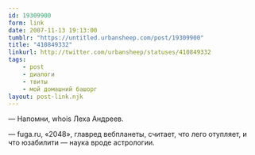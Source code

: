 ```yaml
---
id: 19309900
form: link
date: 2007-11-13 19:13:00
tumblr: "https://untitled.urbansheep.com/post/19309900"
title: "410849332"
linkurl: http://twitter.com/urbansheep/statuses/410849332
tags:
    - post
    - диалоги
    - твиты
    - мой домашний башорг
layout: post-link.njk
---
```

<p>—&nbsp;Напомни, whois Леха Андреев.</p>
<p>—&nbsp;fuga.ru, «2048», главред вебпланеты, считает, что лего отупляет, и что юзабилити&nbsp;— наука вроде астрологии.</p>
